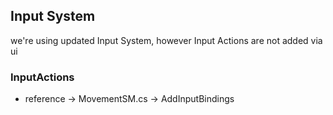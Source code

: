 ## Input System
we're using updated Input System, however Input Actions are not added via ui

### InputActions
- reference -> MovementSM.cs -> AddInputBindings